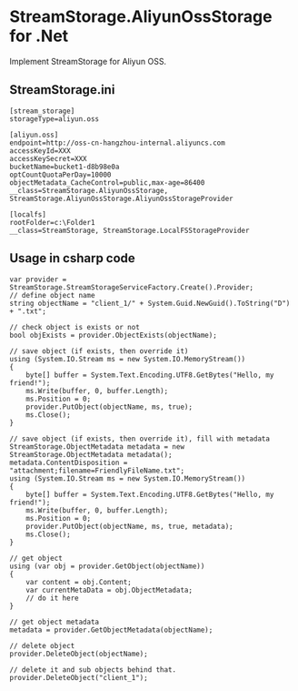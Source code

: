 # StreamStorage.AliyunOssStorage for .Net
Implement StreamStorage for Aliyun OSS.

## StreamStorage.ini
	[stream_storage]
	storageType=aliyun.oss

	[aliyun.oss]
	endpoint=http://oss-cn-hangzhou-internal.aliyuncs.com
	accessKeyId=XXX
	accessKeySecret=XXX
	bucketName=bucket1-d8b98e0a
	optCountQuotaPerDay=10000
	objectMetadata_CacheControl=public,max-age=86400
	__class=StreamStorage.AliyunOssStorage, StreamStorage.AliyunOssStorage.AliyunOssStorageProvider

	[localfs]
	rootFolder=c:\Folder1
	__class=StreamStorage, StreamStorage.LocalFSStorageProvider

## Usage in csharp code
    var provider = StreamStorage.StreamStorageServiceFactory.Create().Provider;
    // define object name
    string objectName = "client_1/" + System.Guid.NewGuid().ToString("D") + ".txt";

    // check object is exists or not
    bool objExists = provider.ObjectExists(objectName);

    // save object (if exists, then override it)
    using (System.IO.Stream ms = new System.IO.MemoryStream())
    {
        byte[] buffer = System.Text.Encoding.UTF8.GetBytes("Hello, my friend!");
        ms.Write(buffer, 0, buffer.Length);
        ms.Position = 0;
        provider.PutObject(objectName, ms, true);
        ms.Close();
    }

    // save object (if exists, then override it), fill with metadata
    StreamStorage.ObjectMetadata metadata = new StreamStorage.ObjectMetadata metadata();
    metadata.ContentDisposition = "attachment;filename=FriendlyFileName.txt";
    using (System.IO.Stream ms = new System.IO.MemoryStream())
    {
        byte[] buffer = System.Text.Encoding.UTF8.GetBytes("Hello, my friend!");
        ms.Write(buffer, 0, buffer.Length);
        ms.Position = 0;
        provider.PutObject(objectName, ms, true, metadata);
        ms.Close();
    }

    // get object
    using (var obj = provider.GetObject(objectName))
    {
        var content = obj.Content;
        var currentMetaData = obj.ObjectMetadata;
        // do it here
    }

    // get object metadata
    metadata = provider.GetObjectMetadata(objectName);

    // delete object
    provider.DeleteObject(objectName);

    // delete it and sub objects behind that.
    provider.DeleteObject("client_1");